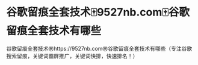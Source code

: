 # 谷歌留痕全套技术🀄️9527nb.com🀄️谷歌留痕全套技术有哪些

谷歌留痕全套技术㊗️https://9527nb.com㊗️谷歌留痕全套技术有哪些（专注谷歌搜索留痕，关键词霸屏推广，关键词快排，快速排名！）